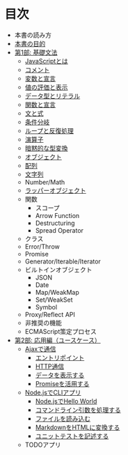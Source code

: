 # 目次

- 本書の読み方
- [本書の目的](intro/goal/README.md)
- [第1部: 基礎文法](basic/README.md)
    - [JavaScriptとは](basic/introduction/README.md)
    - [コメント](basic/comments/README.md)
    - [変数と宣言](basic/variables/README.md)
    - [値の評価と表示](basic/read-eval-print/README.md)
    - [データ型とリテラル](basic/data-type/README.md)
    - [関数と宣言](basic/function-method/README.md)
    - [文と式](basic/statement-expression/README.md)
    - [条件分岐](basic/condition/README.md)
    - [ループと反復処理](basic/loop/README.md)
    - [演算子](basic/operator/README.md)
    - [暗黙的な型変換](basic/implicit-coercion/README.md)
    - [オブジェクト](./basic/object/README.md)
    - [配列](./basic/array/README.md)
    - [文字列](./basic/string/README.md)
    - Number/Math
    - [ラッパーオブジェクト](./basic/wrapper-object/README.md)
    - 関数
        - スコープ
        - Arrow Function
        - Destructuring
        - Spread Operator
    - クラス
    - Error/Throw
    - Promise
    - Generator/Iterable/Iterator
    - ビルトインオブジェクト
        - JSON
        - Date
        - Map/WeakMap
        - Set/WeakSet
        - Symbol
    - Proxy/Reflect API
    - 非推奨の機能
    - ECMAScript策定プロセス
- [第2部: 応用編（ユースケース）](use-case/README.md)
    - [Ajaxで通信](use-case/ajaxapp/README.md)
      - [エントリポイント](use-case/ajaxapp/entrypoint/README.md)
      - [HTTP通信](use-case/ajaxapp/xhr/README.md)
      - [データを表示する](use-case/ajaxapp/display/README.md)
      - [Promiseを活用する](use-case/ajaxapp/promise/README.md)
    - [Node.jsでCLIアプリ](use-case/nodecli/README.md)
      - [Node.jsでHello World](use-case/nodecli/helloworld/README.md)
      - [コマンドライン引数を処理する](use-case/nodecli/argument-parse/README.md)
      - [ファイルを読み込む](use-case/nodecli/read-file/README.md)
      - [MarkdownをHTMLに変換する](use-case/nodecli/md-to-html/README.md)
      - [ユニットテストを記述する](use-case/nodecli/refactor-and-unittest/README.md)
    - TODOアプリ
